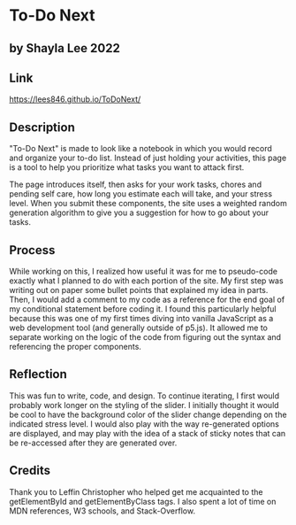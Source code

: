 # To-Do Next
## by Shayla Lee 2022

## Link
https://lees846.github.io/ToDoNext/

## Description
"To-Do Next" is made to look like a notebook in which you would record and organize your to-do list. Instead of just holding your activities, this page is a tool to help you prioritize what tasks you want to attack first.

The page introduces itself, then asks for your work tasks, chores and pending self care, how long you estimate each will take, and your stress level. When you submit these components, the site uses a weighted random generation algorithm to give you a suggestion for how to go about your tasks. 

## Process
While working on this, I realized how useful it was for me to pseudo-code exactly what I planned to do with each portion of the site. My first step was writing out on paper some bullet points that explained my idea in parts. Then, I would add a comment to my code as a reference for the end goal of my conditional statement before coding it. I found this particularly helpful because this was one of my first times diving into vanilla JavaScript as a web development tool (and generally outside of p5.js). It allowed me to separate working on the logic of the code from figuring out the syntax and referencing the proper components.

## Reflection
This was fun to write, code, and design. To continue iterating, I first would probably work longer on the styling of the slider. I initially thought it would be cool to have the background color of the slider change depending on the indicated stress level. I would also play with the way re-generated options are displayed, and may play with the idea of a stack of sticky notes that can be re-accessed after they are generated over.

## Credits
Thank you to Leffin Christopher who helped get me acquainted to the getElementById and getElementByClass tags. I also spent a lot of time on MDN references, W3 schools, and Stack-Overflow.
